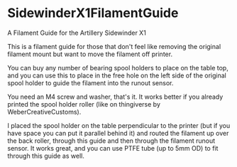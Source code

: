 # SidewinderX1FilamentGuide
A Filament Guide for the Artillery Sidewinder X1

This is a filament guide for those that don't feel like removing the original filament mount but want to move the filament off printer.  

You can buy any number of bearing spool holders to place on the table top, and you can use this to place in the free hole on the left side of the original spool holder to guide the filament into the runout sensor.  

You need an M4 screw and washer, that's it.  It works better if you already printed the spool holder roller (like on thingiverse by WeberCreativeCustoms).  

I placed the spool holder on the table perpendicular to the printer (but if you have space you can put it parallel behind it) and routed the filament up over the back roller, through this guide and then through the filament runout sensor.  It works great, and you can use PTFE tube (up to 5mm OD) to fit through this guide as well.
